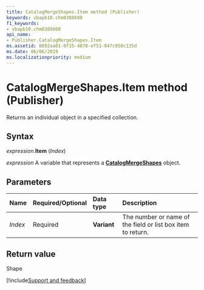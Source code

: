 ```yaml
---
title: CatalogMergeShapes.Item method (Publisher)
keywords: vbapb10.chm8388608
f1_keywords:
- vbapb10.chm8388608
api_name:
- Publisher.CatalogMergeShapes.Item
ms.assetid: 0892aa01-0f15-4078-ef51-047c950c135d
ms.date: 06/06/2019
ms.localizationpriority: medium
---
```



# CatalogMergeShapes.Item method (Publisher)

Returns an individual object in a specified collection.


## Syntax

_expression_.**Item** (_Index_)

_expression_ A variable that represents a **[CatalogMergeShapes](Publisher.CatalogMergeShapes.md)** object.


## Parameters

|Name|Required/Optional|Data type|Description|
|:-----|:-----|:-----|:-----|
|_Index_|Required| **Variant**|The number or name of the field or list box item to return.|

## Return value

Shape

[!include[Support and feedback](~/includes/feedback-boilerplate.md)]